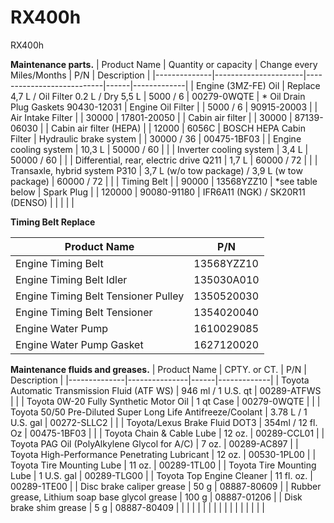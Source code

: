 # RX400h
RX400h

**Maintenance parts.**
| Product Name | Quantity or capacity | Change every Miles/Months | P/N  | Description |
|--------------|----------------------|---------------------------|------|-------------|
| Engine (3MZ-FE) Oil | Replace 4,7 L / Oil Filter 0.2 L / Dry 5,5 L | 5000 / 6 | 00279-0WQTE | * Oil Drain Plug Gaskets 90430-12031
| Engine Oil Filter |  | 5000 / 6 | 90915-20003 |
| Air Intake Filter |  | 30000 | 17801-20050 | 
| Cabin air filter |  | 30000 | 87139-06030 | 
| Cabin air filter (HEPA) |  | 12000 | 6056C | BOSCH HEPA Cabin Filter
| Hydraulic brake system |  | 30000 / 36 | 00475-1BF03 |
| Engine cooling system  | 10,3 L | 50000 / 60 |  |
| Inverter cooling system  | 3,4 L | 50000 / 60 |  |
| Differential, rear, electric drive Q211 | 1,7 L | 60000 / 72 |  | 
| Transaxle, hybrid system P310 | 3,7 L (w/o tow package) / 3,9 L (w tow package) | 60000 / 72 |  | 
| Timing Belt |  | 90000 | 13568YZZ10 | \*see table below
| Spark Plug |  | 120000 | 90080-91180 | IFR6A11 (NGK) / SK20R11 (DENSO)
|  |  |  |  | 

**Timing Belt Replace**

| Product Name | P/N  |
|--------------|------|
| Engine Timing Belt | 13568YZZ10 |
| Engine Timing Belt Idler | 135030A010 |
| Engine Timing Belt Tensioner Pulley | 1350520030 |
| Engine Timing Belt Tensioner | 1354020040 |
| Engine Water Pump | 1610029085 |
| Engine Water Pump Gasket | 1627120020 |


**Maintenance fluids and greases.**
| Product Name | CPTY. or CT.  | P/N  | Description |
|--------------|---------------|------|-------------|
| Toyota Automatic Transmission Fluid (ATF WS) | 946 ml / 1 U.S. qt | 00289-ATFWS |   |
| Toyota 0W-20 Fully Synthetic Motor Oil | 1 qt Case | 00279-0WQTE |  |
| Toyota 50/50 Pre-Diluted Super Long Life Antifreeze/Coolant | 3.78 L / 1 U.S. gal | 00272-SLLC2 |  |
| Toyota/Lexus  Brake Fluid DOT3 | 354ml / 12 fl. Oz | 00475-1BF03 |  |
| Toyota Chain & Cable Lube | 12 oz. | 00289-CCL01 |
| Toyota PAG Oil (PolyAlkylene Glycol for A/C) | 7 oz. | 00289-AC897 |
| Toyota High-Performance Penetrating Lubricant | 12 oz. | 00530-1PL00 |
| Toyota Tire Mounting Lube  | 11 oz. | 00289-1TL00 |
| Toyota Tire Mounting Lube  | 1 U.S. gal | 00289-TLG00 |
| Toyota Top Engine Cleaner | 11 fl. oz. | 00289-1TE00 |
| Disc brake caliper grease | 50 g | 08887-80609 |
| Rubber grease, Lithium soap base glycol grease | 100 g | 08887-01206  |
| Disk brake shim grease | 5 g | 08887-80409 |
|  |  |  |
|  |  |  |
|  |  |  |
|  |  |  |
